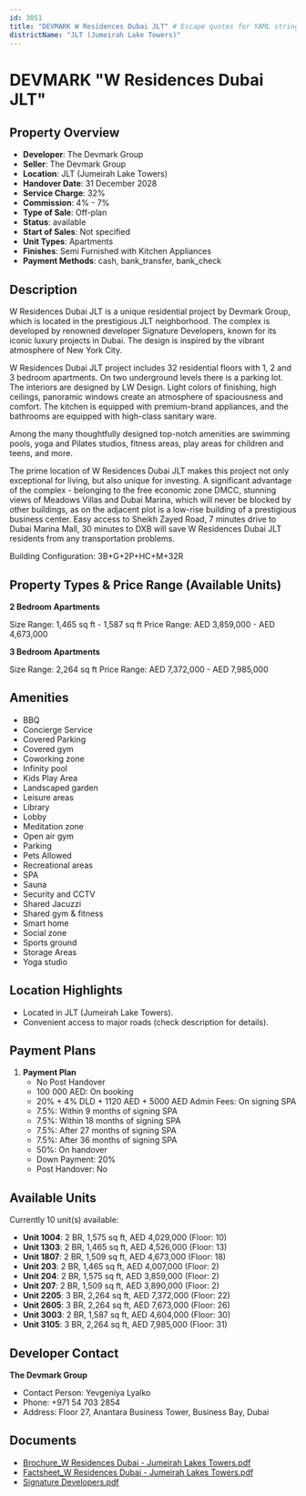```yaml
---
id: 3051
title: "DEVMARK W Residences Dubai JLT" # Escape quotes for YAML string
districtName: "JLT (Jumeirah Lake Towers)"
---
```


# DEVMARK "W Residences Dubai JLT"

## Property Overview
- **Developer**: The Devmark Group
- **Seller**: The Devmark Group
- **Location**: JLT (Jumeirah Lake Towers)
- **Handover Date**: 31 December 2028
- **Service Charge**: 32%
- **Commission**: 4% - 7%
- **Type of Sale**: Off-plan
- **Status**: available
- **Start of Sales**: Not specified
- **Unit Types**: Apartments
- **Finishes**: Semi Furnished with Kitchen Appliances
- **Payment Methods**: cash, bank_transfer, bank_check

## Description
W Residences Dubai JLT is a unique residential project by Devmark Group, which is located in the prestigious JLT neighborhood. The complex is developed by renowned developer Signature Developers, known for its iconic luxury projects in Dubai. The design is inspired by the vibrant atmosphere of New York City.

W Residences Dubai JLT project includes 32 residential floors with 1, 2 and 3 bedroom apartments. On two underground levels there is a parking lot. The interiors are designed by LW Design. Light colors of finishing, high ceilings, panoramic windows create an atmosphere of spaciousness and comfort. The kitchen is equipped with premium-brand appliances, and the bathrooms are equipped with high-class sanitary ware.

Among the many thoughtfully designed top-notch amenities are swimming pools, yoga and Pilates studios, fitness areas, play areas for children and teens, and more.

The prime location of W Residences Dubai JLT makes this project not only exceptional for living, but also unique for investing. A significant advantage of the complex - belonging to the free economic zone DMCC, stunning views of Meadows Villas and Dubai Marina, which will never be blocked by other buildings, as on the adjacent plot is a low-rise building of a prestigious business center. Easy access to Sheikh Zayed Road, 7 minutes drive to Dubai Marina Mall, 30 minutes to DXB will save W Residences Dubai JLT residents from any transportation problems.

Building Configuration: 3B+G+2P+HC+M+32R

## Property Types & Price Range (Available Units)
**2 Bedroom Apartments**

Size Range: 1,465 sq ft - 1,587 sq ft
Price Range: AED 3,859,000 - AED 4,673,000

**3 Bedroom Apartments**

Size Range: 2,264 sq ft
Price Range: AED 7,372,000 - AED 7,985,000

## Amenities
- BBQ
- Concierge Service
- Covered Parking
- Covered gym
- Coworking zone
- Infinity pool
- Kids Play Area
- Landscaped garden
- Leisure areas
- Library
- Lobby
- Meditation zone
- Open air gym
- Parking
- Pets Allowed
- Recreational areas
- SPA
- Sauna
- Security and CCTV
- Shared Jacuzzi
- Shared gym & fitness
- Smart home
- Social zone
- Sports ground
- Storage Areas
- Yoga studio

## Location Highlights
- Located in JLT (Jumeirah Lake Towers).
- Convenient access to major roads (check description for details).

## Payment Plans
1. **Payment Plan**
   - No Post Handover
   - 100 000 AED: On booking
   - 20% + 4% DLD + 1120 AED + 5000 AED Admin Fees: On signing SPA
   - 7.5%: Within 9 months of signing SPA
   - 7.5%: Within 18 months of signing SPA
   - 7.5%: After 27 months of signing SPA
   - 7.5%: After 36 months of signing SPA
   - 50%: On handover
   - Down Payment: 20%
   - Post Handover: No

## Available Units
Currently 10 unit(s) available:
- **Unit 1004**: 2 BR, 1,575 sq ft, AED 4,029,000 (Floor: 10)
- **Unit 1303**: 2 BR, 1,465 sq ft, AED 4,526,000 (Floor: 13)
- **Unit 1807**: 2 BR, 1,509 sq ft, AED 4,673,000 (Floor: 18)
- **Unit 203**: 2 BR, 1,465 sq ft, AED 4,007,000 (Floor: 2)
- **Unit 204**: 2 BR, 1,575 sq ft, AED 3,859,000 (Floor: 2)
- **Unit 207**: 2 BR, 1,509 sq ft, AED 3,890,000 (Floor: 2)
- **Unit 2205**: 3 BR, 2,264 sq ft, AED 7,372,000 (Floor: 22)
- **Unit 2605**: 3 BR, 2,264 sq ft, AED 7,673,000 (Floor: 26)
- **Unit 3003**: 2 BR, 1,587 sq ft, AED 4,604,000 (Floor: 30)
- **Unit 3105**: 3 BR, 2,264 sq ft, AED 7,985,000 (Floor: 31)

## Developer Contact
**The Devmark Group**
- Contact Person: Yevgeniya Lyalko
- Phone: +971 54 703 2854
- Address: Floor 27, Anantara Business Tower, Business Bay, Dubai

## Documents
- [Brochure_W Residences Dubai - Jumeirah Lakes Towers.pdf](https://cdn.geniemap.net/2024/10/07/jXFR7yvOCcUBPIQ0CvOJaJYyHk4ejOQKtLUGqM9I.pdf)
- [Factsheet_W Residences Dubai - Jumeirah Lakes Towers.pdf](https://cdn.geniemap.net/2024/10/07/WTTc1Kx8byhQMGFBlLhOi90zBodE8Jyl83zWtQ73.pdf)
- [Signature Developers.pdf](https://cdn.geniemap.net/2024/10/07/VdYWIriZFlwRNEWJUHgkUCGzT0WnOE9t8F07v6S0.pdf)
